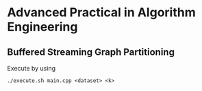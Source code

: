 # Advanced Practical in Algorithm Engineering
## Buffered Streaming Graph Partitioning

Execute by using

```
./execute.sh main.cpp <dataset> <k>
```
